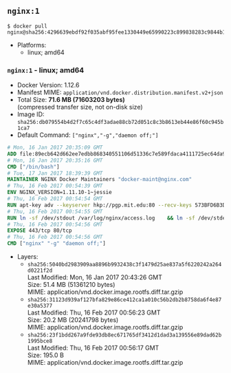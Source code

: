## `nginx:1`

```console
$ docker pull nginx@sha256:4296639ebdf92f035abf95fee1330449e65990223c899838283c9844b1aaac4c
```

-	Platforms:
	-	linux; amd64

### `nginx:1` - linux; amd64

-	Docker Version: 1.12.6
-	Manifest MIME: `application/vnd.docker.distribution.manifest.v2+json`
-	Total Size: **71.6 MB (71603203 bytes)**  
	(compressed transfer size, not on-disk size)
-	Image ID: `sha256:db079554b4d2f7c65c4df3adae88cb72d051c8c3b8613eb44e86f60c945b1ca7`
-	Default Command: `["nginx","-g","daemon off;"]`

```dockerfile
# Mon, 16 Jan 2017 20:35:09 GMT
ADD file:89ecb642d662ee7edbb868340551106d51336c7e589fdaca4111725ec64da957 in / 
# Mon, 16 Jan 2017 20:35:16 GMT
CMD ["/bin/bash"]
# Tue, 17 Jan 2017 18:39:39 GMT
MAINTAINER NGINX Docker Maintainers "docker-maint@nginx.com"
# Thu, 16 Feb 2017 00:54:39 GMT
ENV NGINX_VERSION=1.11.10-1~jessie
# Thu, 16 Feb 2017 00:54:54 GMT
RUN apt-key adv --keyserver hkp://pgp.mit.edu:80 --recv-keys 573BFD6B3D8FBC641079A6ABABF5BD827BD9BF62 	&& echo "deb http://nginx.org/packages/mainline/debian/ jessie nginx" >> /etc/apt/sources.list 	&& apt-get update 	&& apt-get install --no-install-recommends --no-install-suggests -y 						ca-certificates 						nginx=${NGINX_VERSION} 						nginx-module-xslt 						nginx-module-geoip 						nginx-module-image-filter 						nginx-module-perl 						nginx-module-njs 						gettext-base 	&& rm -rf /var/lib/apt/lists/*
# Thu, 16 Feb 2017 00:54:55 GMT
RUN ln -sf /dev/stdout /var/log/nginx/access.log 	&& ln -sf /dev/stderr /var/log/nginx/error.log
# Thu, 16 Feb 2017 00:54:56 GMT
EXPOSE 443/tcp 80/tcp
# Thu, 16 Feb 2017 00:54:56 GMT
CMD ["nginx" "-g" "daemon off;"]
```

-	Layers:
	-	`sha256:5040bd2983909aa8896b9932438c3f1479d25ae837a5f6220242a264d0221f2d`  
		Last Modified: Mon, 16 Jan 2017 20:43:26 GMT  
		Size: 51.4 MB (51361210 bytes)  
		MIME: application/vnd.docker.image.rootfs.diff.tar.gzip
	-	`sha256:31123d939af127bfa829e86ce412ca1a010c56b2db2b8758da6f4e87e30a5377`  
		Last Modified: Thu, 16 Feb 2017 00:56:23 GMT  
		Size: 20.2 MB (20241798 bytes)  
		MIME: application/vnd.docker.image.rootfs.diff.tar.gzip
	-	`sha256:23f1bdd267a9fde93db8ec671765df3412d1dad3a139556e89dad62b1995bce8`  
		Last Modified: Thu, 16 Feb 2017 00:56:17 GMT  
		Size: 195.0 B  
		MIME: application/vnd.docker.image.rootfs.diff.tar.gzip
